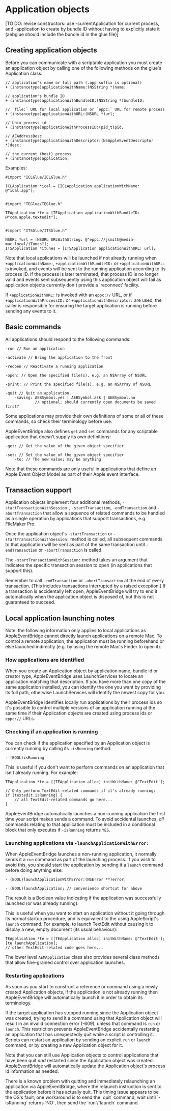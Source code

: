 # Application objects

[TO DO: revise constructors: use -currentApplication for current process, and -application to create by bundle ID without having to explicitly state it (aebglue should include the bundle id in the glue file)]

## Creating application objects

Before you can communicate with a scriptable application you must create an application object by calling one of the following methods on the glue's Application class:

    // application's name or full path (.app suffix is optional)
    + (instancetype)applicationWithName:(NSString *)name;
    
    // application's bundle ID
    + (instancetype)applicationWithBundleID:(NSString *)bundleID; 

    // `file:` URL for local application or `eppc:` URL for remote process
    + (instancetype)applicationWithURL:(NSURL *)url; 

    // Unix process id
    + (instancetype)applicationWithProcessID:(pid_t)pid; 

    // AEAddressDesc
    + (instancetype)applicationWithDescriptor:(NSAppleEventDescriptor *)desc; 

    // the current (host) process
    + (instancetype)application; 


Examples:

    #import "ICLGlue/ICLGlue.h"

    ICLApplication *ical = [ICLApplication applicationWithName: @"iCal.app"];


    #import "TEGlue/TEGlue.h"

    TEApplication *te = [TEApplication applicationWithBundleID: @"com.apple.textedit"];


    #import "ITSGlue/ITSGlue.h"

    NSURL *url = [NSURL URLWithString: @"eppc://jsmith@media-mac.local/iTunes"];
    ITSApplication *itunes = [ITSApplication applicationWithURL: url];


Note that local applications will be launched if not already running when `+applicationWithName:`, `+applicationWithBundleID:` or `+applicationWithURL:` is invoked, and events will be sent to the running application according to its process ID. If the process is later terminated, that process ID is no longer valid and events sent subsequently using this application object will fail as application objects currently don't provide a 'reconnect' facility.

If `+applicationWithURL:` is invoked with an `eppc://` URL, or if `+applicationWithProcessID:` or `+applicationWithDescriptor:` are used, the caller is responsible for ensuring the target application is running before sending any events to it.



## Basic commands

All applications should respond to the following commands:

    -run // Run an application

    -activate // Bring the application to the front

    -reopen // Reactivate a running application

    -open: // Open the specified file(s), e.g. an NSArray of NSURL

    -print: // Print the specified file(s), e.g. an NSArray of NSURL

    -quit // Quit an application.
        -saving: AEBSymbol.yes | AEBSymbol.ask | AEBSymbol.no 
                 // optional; should currently open documents be saved first?


Some applications may provide their own definitions of some or all of these commands, so check their terminology before use.

AppleEventBridge also defines `get` and `set` commands for any scriptable application that doesn't supply its own definitions:

    -get: // Get the value of the given object specifier

    -set: // Set the value of the given object specifier
        -to: // The new value; may be anything

Note that these commands are only useful in applications that define an Apple Event Object Model as part of their Apple event interface.


## Transaction support

Application objects implement four additional methods, `-startTransactionWithSession:`, `-startTransaction`, `-endTransaction` and `-abortTransaction` that allow a sequence of related commands to be handled as a single operation by applications that support transactions, e.g. FileMaker Pro.

Once the application object's `-startTransaction` or `-startTransactionWithSession:` method is called, all subsequent commands to that application will be sent as part of the same transaction until `-endTransaction` or `-abortTransaction` is called.

The `-startTransactionWithSession:` method takes an argument that indicates the specific transaction session to open (in applications that support this).

Remember to call `-endTransaction` or `-abortTransaction` at the end of every transaction. (This includes transactions interrupted by a raised exception.) If a transaction is accidentally left open, AppleEventBridge will try to end it automatically when the application object is disposed of, but this is not guaranteed to succeed.


## Local application launching notes

Note: the following information only applies to local applications as AppleEventBridge cannot directly launch applications on a remote Mac. To control a remote application, the application must be running beforehand or else launched indirectly (e.g. by using the remote Mac's Finder to open it).


### How applications are identified

When you create an Application object by application name, bundle id or creator type, AppleEventBridge uses LaunchServices to locate an application matching that description. If you have more than one copy of the same application installed, you can identify the one you want by providing its full path, otherwise LaunchServices will identify the newest copy for you.

AppleEventBridge identifies locally run applications by their process ids so it's possible to control multiple versions of an application running at the same time if their Application objects are created using process ids or `eppc://` URLs.


### Checking if an application is running

You can check if the application specified by an Application object is currently running by calling its `-isRunning` method:

    - (BOOL)isRunning

This is useful if you don't want to perform commands on an application that isn't already running. For example:

    TEApplication *te = [[TEApplication alloc] initWithName: @"TextEdit'];
    
    // Only perform TextEdit-related commands if it's already running:
    if (textedit.isRunning) {
        // all TextEdit-related commands go here...
    }

AppleEventBridge automatically launches a non-running application the first time your script makes sends a command. To avoid accidental launches, _all_ commands relating to that application must be included in a conditional block that only executes if `-isRunning` returns `YES`.


### Launching applications via `-launchApplicationWithError:`

When AppleEventBridge launches a non-running application, it normally sends it a `run` command as part of the launching process. If you wish to avoid this, you should start the application by sending it a `launch` command before doing anything else:

    - (BOOL)launchApplicationWithError:(NSError **)error;

    - (BOOL)launchApplication; // convenience shortcut for above

The result is a Boolean value indicating if the application was successfully launched (or was already running).

This is useful when you want to start an application without it going through its normal startup procedure, and is equivalent to the using AppleScript's `launch` command. For example, to launch TextEdit without causing it to display a new, empty document (its usual behaviour):

    TEApplication *te = [[TEApplication alloc] initWithName: @"TextEdit'];
    [te launchApplication];
    // other TextEdit-related code goes here...

The lower level `AEMApplication` class also provides several class methods that allow fine-grained control over application launches.


### Restarting applications

As soon as you start to construct a reference or command using a newly created Application objects, if the application is not already running then AppleEventBridge will automatically launch it in order to obtain its terminology.

If the target application has stopped running since the Application object was created, trying to send it a command using that Application object will result in an invalid connection error (-609), unless that command is `run` or `launch`. This restriction prevents AppleEventBridge accidentally restarting an application that has unexpectedly quit while a script is controlling it. Scripts can restart an application by sending an explicit `run` or `launch` command, or by creating a new Application object for it.

Note that you can still use Application objects to control applications that have been quit _and_ restarted since the Application object was created. AppleEventBridge will automatically update the Application object's process id information as needed.


<p class="hilitebox">There is a known problem with quitting and immediately relaunching an application via AppleEventBridge, where the relaunch instruction is sent to the application before it has actually quit. This timing issue appears to be the OS's fault; one workaround is to send the `quit` command, wait until `-isRunning` returns `NO`, then send the `run`/`launch` command.</p>


